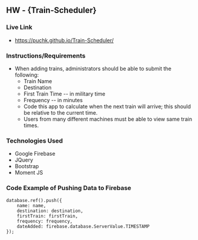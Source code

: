 ## HW - {Train-Scheduler}

### Live Link
 - https://puchk.github.io/Train-Scheduler/

### Instructions/Requirements
 - When adding trains, administrators should be able to submit the following:
    - Train Name
    - Destination
    - First Train Time -- in military time
    - Frequency -- in minutes
    - Code this app to calculate when the next train will arrive; this should be relative to the current time.
    - Users from many different machines must be able to view same train times.

### Technologies Used
 - Google Firebase
 - JQuery
 - Bootstrap
 - Moment JS

### Code Example of Pushing Data to Firebase
    database.ref().push({
        name: name,
        destination: destination,
        firstTrain: firstTrain,
        frequency: frequency,
        dateAdded: firebase.database.ServerValue.TIMESTAMP
    });